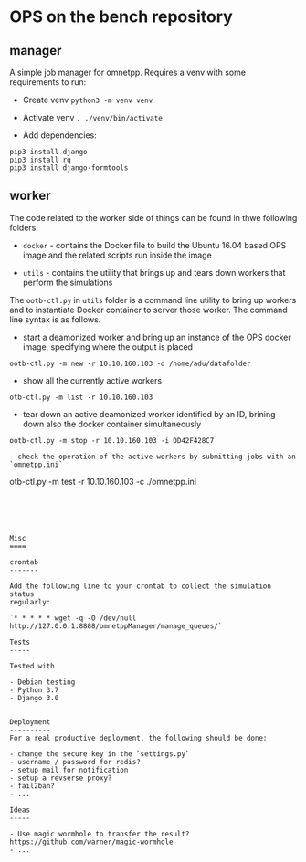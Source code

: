 OPS on the bench repository
===========================

manager
-------

A simple job manager for omnetpp. Requires a venv with some requirements to
run:

- Create venv `python3 -m venv venv`

- Activate venv `. ./venv/bin/activate`

- Add dependencies:
```
pip3 install django
pip3 install rq
pip3 install django-formtools
```

worker
------

The code related to the worker side of things can be found in thwe following
folders.

- `docker` - contains the Docker file to build the Ubuntu 16.04 based OPS
image and the related scripts run inside the image

- `utils` - contains the utility that brings up and tears down workers that
perform the simulations

The `ootb-ctl.py` in `utils` folder is a command line utility to bring up workers
and to instantiate Docker container to server those worker. The command line
syntax is as follows.

- start a deamonized worker and bring up an instance of the OPS docker image, specifying
where the output is placed
```
ootb-ctl.py -m new -r 10.10.160.103 -d /home/adu/datafolder
``` 
 
- show all the currently active workers
```
otb-ctl.py -m list -r 10.10.160.103
```

- tear down an active deamonized worker identified by an ID, brining down also the docker 
container simultaneously
```
ootb-ctl.py -m stop -r 10.10.160.103 -i DD42F428C7

- check the operation of the active workers by submitting jobs with an `omnetpp.ini`
```
otb-ctl.py -m test -r 10.10.160.103 -c ./omnetpp.ini
```





Misc
====

crontab
-------

Add the following line to your crontab to collect the simulation status
regularly:

`* * * * * wget -q -O /dev/null http://127.0.0.1:8888/omnetppManager/manage_queues/`

Tests
-----

Tested with

- Debian testing
- Python 3.7
- Django 3.0


Deployment
----------
For a real productive deployment, the following should be done:

- change the secure key in the `settings.py`
- username / password for redis?
- setup mail for notification
- setup a revserse proxy?
- fail2ban?
- ...

Ideas
-----

- Use magic wormhole to transfer the result? https://github.com/warner/magic-wormhole
- ...
